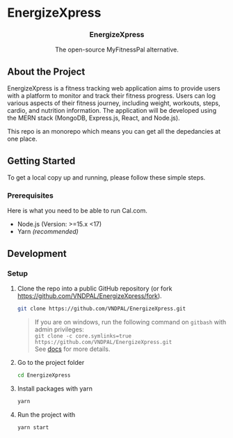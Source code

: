 # EnergizeXpress



<h3 align="center">EnergizeXpress</h3>

  <p align="center">
    The open-source MyFitnessPal alternative.
    <br />
  </p>
</p>

## About the Project
EnergizeXpress is a fitness tracking web application aims to provide users with a platform to monitor and track their fitness progress. Users can log various aspects of their fitness journey, including weight, workouts, steps, cardio, and nutrition information. The application will be developed using the MERN stack (MongoDB, Express.js, React, and Node.js).


This repo is an monorepo which means you can get all the depedancies at one place.

## Getting Started

To get a local copy up and running, please follow these simple steps.

### Prerequisites

Here is what you need to be able to run Cal.com.

- Node.js (Version: >=15.x <17)
- Yarn _(recommended)_

## Development

### Setup

1. Clone the repo into a public GitHub repository (or fork https://github.com/VNDPAL/EnergizeXpress/fork).

   ```sh
   git clone https://github.com/VNDPAL/EnergizeXpress.git
   ```
   > If you are on windows, run the following command on `gitbash` with admin privileges: <br>
   ```git clone -c core.symlinks=true https://github.com/VNDPAL/EnergizeXpress.git``` <br>
   See [docs](https://cal.com/docs/how-to-guides/how-to-troubleshoot-symbolic-link-issues-on-windows#enable-symbolic-links) for more details.

1. Go to the project folder

   ```sh
   cd EnergizeXpress
   ```

1. Install packages with yarn

   ```sh
   yarn
   ```

1. Run the project with

   ```sh
   yarn start
   ```
